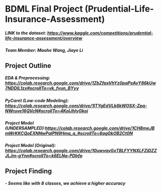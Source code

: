# BDML Final Project (Prudential-Life-Insurance-Assessment)
##### LINK to the dataset: https://www.kaggle.com/competitions/prudential-life-insurance-assessment/overview
##### Team Member: Maohe Wang, Jiaye Li
## Project Outline
##### EDA & Preprocessing: https://colab.research.google.com/drive/1ZbZfasVhYz0paPeAvY86kUw7NDDIL1zx#scrollTo=vk_fvun_BYyy
##### PyCaret (Low-code Modeling): https://colab.research.google.com/drive/1lTYgEdVLk6kWOSX-Zpq-NWruve16QVcN#scrollTo=4KolJhIyGkoi 
##### Project Model (UNDERSAMPLED):https://colab.research.google.com/drive/1CH8meJBmWrKKCQoEXNNwPqIPN9Hmq_q_#scrollTo=8agGkOB2Ct0N
##### Project Model (Original): https://colab.research.google.com/drive/10uwvqvGxTBLFYYNXLFZiDZZJLJm-gYnn#scrollTo=k6ELNa-PDbfp
## Project Finding
##### - Seems like with 8 classes, we achieve a higher accuracy

